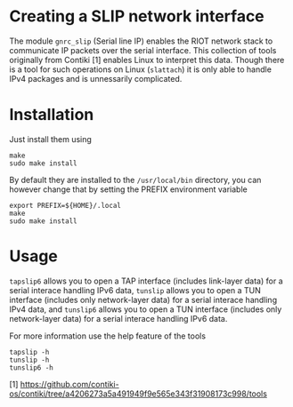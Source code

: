 Creating a SLIP network interface
=================================

The module `gnrc_slip` (Serial line IP) enables the RIOT network stack to
communicate IP packets over the serial interface. This collection of tools
originally from Contiki [1] enables Linux to interpret this data. Though there
is a tool for such operations on Linux (`slattach`) it is only able to handle
IPv4 packages and is unnessarily complicated.

# Installation
Just install them using

``` {.sh}
make
sudo make install
```

By default they are installed to the `/usr/local/bin` directory, you can however
change that by setting the PREFIX environment variable

``` {.sh}
export PREFIX=${HOME}/.local
make
sudo make install
```

# Usage
`tapslip6` allows you to open a TAP interface (includes link-layer data) for
a serial interace handling IPv6 data,
`tunslip` allows you to open a TUN interface (includes only network-layer data)
for a serial interace handling IPv4 data, and
`tunslip6` allows you to open a TUN interface (includes only network-layer data)
for a serial interace handling IPv6 data.

For more information use the help feature of the tools

``` {.sh}
tapslip -h
tunslip -h
tunslip6 -h
```

[1] https://github.com/contiki-os/contiki/tree/a4206273a5a491949f9e565e343f31908173c998/tools
